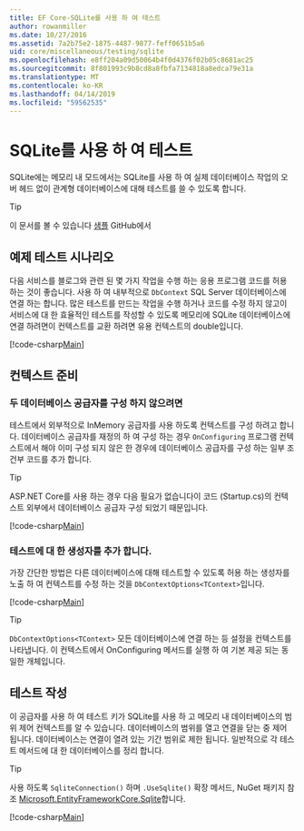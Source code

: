 ```yaml
---
title: EF Core-SQLite를 사용 하 여 테스트
author: rowanmiller
ms.date: 10/27/2016
ms.assetid: 7a2b75e2-1875-4487-9877-feff0651b5a6
uid: core/miscellaneous/testing/sqlite
ms.openlocfilehash: e8ff204a09d50064b4f0d4376f02b05c8681ac25
ms.sourcegitcommit: 8f801993c9b8cd8a8fbfa7134818a8edca79e31a
ms.translationtype: MT
ms.contentlocale: ko-KR
ms.lasthandoff: 04/14/2019
ms.locfileid: "59562535"
---
```

# <a name="testing-with-sqlite"></a>SQLite를 사용 하 여 테스트

SQLite에는 메모리 내 모드에서는 SQLite를 사용 하 여 실제 데이터베이스 작업의 오버 헤드 없이 관계형 데이터베이스에 대해 테스트를 쓸 수 있도록 합니다.

> [!TIP]  
> 이 문서를 볼 수 있습니다 [샘플](https://github.com/aspnet/EntityFramework.Docs/tree/master/samples/core/Miscellaneous/Testing) GitHub에서

## <a name="example-testing-scenario"></a>예제 테스트 시나리오

다음 서비스를 블로그와 관련 된 몇 가지 작업을 수행 하는 응용 프로그램 코드를 허용 하는 것이 좋습니다. 사용 하 여 내부적으로 `DbContext` SQL Server 데이터베이스에 연결 하는 합니다. 많은 테스트를 만드는 작업을 수행 하거나 코드를 수정 하지 않고이 서비스에 대 한 효율적인 테스트를 작성할 수 있도록 메모리에 SQLite 데이터베이스에 연결 하려면이 컨텍스트를 교환 하려면 유용 컨텍스트의 double입니다.

[!code-csharp[Main](../../../../samples/core/Miscellaneous/Testing/BusinessLogic/BlogService.cs)]

## <a name="get-your-context-ready"></a>컨텍스트 준비

### <a name="avoid-configuring-two-database-providers"></a>두 데이터베이스 공급자를 구성 하지 않으려면

테스트에서 외부적으로 InMemory 공급자를 사용 하도록 컨텍스트를 구성 하려고 합니다. 데이터베이스 공급자를 재정의 하 여 구성 하는 경우 `OnConfiguring` 프로그램 컨텍스트에서 해야 이미 구성 되지 않은 한 경우에 데이터베이스 공급자를 구성 하는 일부 조건부 코드를 추가 합니다.

> [!TIP]  
> ASP.NET Core를 사용 하는 경우 다음 필요가 없습니다이 코드 (Startup.cs)의 컨텍스트 외부에서 데이터베이스 공급자 구성 되었기 때문입니다.

[!code-csharp[Main](../../../../samples/core/Miscellaneous/Testing/BusinessLogic/BloggingContext.cs#OnConfiguring)]

### <a name="add-a-constructor-for-testing"></a>테스트에 대 한 생성자를 추가 합니다.

가장 간단한 방법은 다른 데이터베이스에 대해 테스트할 수 있도록 허용 하는 생성자를 노출 하 여 컨텍스트를 수정 하는 것을 `DbContextOptions<TContext>`입니다.

[!code-csharp[Main](../../../../samples/core/Miscellaneous/Testing/BusinessLogic/BloggingContext.cs#Constructors)]

> [!TIP]  
> `DbContextOptions<TContext>` 모든 데이터베이스에 연결 하는 등 설정을 컨텍스트를 나타냅니다. 이 컨텍스트에서 OnConfiguring 메서드를 실행 하 여 기본 제공 되는 동일한 개체입니다.

## <a name="writing-tests"></a>테스트 작성

이 공급자를 사용 하 여 테스트 키가 SQLite를 사용 하 고 메모리 내 데이터베이스의 범위 제어 컨텍스트를 알 수 있습니다. 데이터베이스의 범위를 열고 연결을 닫는 중 제어 됩니다. 데이터베이스는 연결이 열려 있는 기간 범위로 제한 됩니다. 일반적으로 각 테스트 메서드에 대 한 데이터베이스를 정리 합니다.

>[!TIP]
> 사용 하도록 `SqliteConnection()` 하며 `.UseSqlite()` 확장 메서드, NuGet 패키지 참조 [Microsoft.EntityFrameworkCore.Sqlite](https://www.nuget.org/packages/Microsoft.EntityFrameworkCore.Sqlite/)합니다.

[!code-csharp[Main](../../../../samples/core/Miscellaneous/Testing/TestProject/SQLite/BlogServiceTests.cs)]
